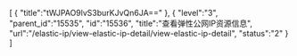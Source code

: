 [
	{
		"title":"tWJPAO9lvS3burKJvQn6JA=="
	},
	{
		"level":"3",
		"parent_id":"15535",
		"id":"15536",
		"title":"查看弹性公网IP资源信息",
		"url":"/elastic-ip/view-elastic-ip-detail/view-elastic-ip-detail",
		"status":"2"
	}
]
